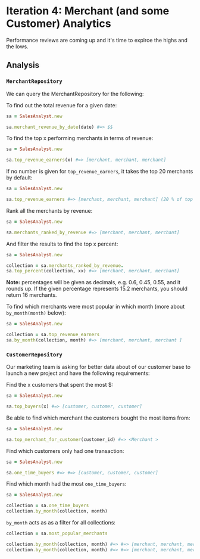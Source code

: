 # Iteration 4: Merchant (and some Customer) Analytics

Performance reviews are coming up and it's time to explroe the highs and the lows.

## Analysis

### `MerchantRepository`

We can query the MerchantRepository for the following:

To find out the total revenue for a given date:

```rb
sa = SalesAnalyst.new

sa.merchant_revenue_by_date(date) #=> $$
```

To find the top x performing merchants in terms of revenue:  

```rb
sa = SalesAnalyst.new

sa.top_revenue_earners(x) #=> [merchant, merchant, merchant]
```

If no number is given for `top_revenue_earners`, it takes the top 20 merchants by default:

```rb
sa = SalesAnalyst.new

sa.top_revenue_earners #=> [merchant, merchant, merchant] (20 % of top merchants by revenue)
```

Rank all the merchants by revenue:

```rb
sa = SalesAnalyst.new

sa.merchants_ranked_by_revenue #=> [merchant, merchant, merchant]
```

And filter the results to find the top x percent:

```rb
sa = SalesAnalyst.new

collection = sa.merchants_ranked_by_revenue.
sa.top_percent(collection, xx) #=> [merchant, merchant, merchant]
```

**Note:** percentages will be given as decimals, e.g. 0.6, 0.45, 0.55, and it rounds up. If the given percentage represents 15.2 merchants, you should return 16 merchants.

To find which merchants were most popular in which month (more about `by_month(month)` below):

```rb
sa = SalesAnalyst.new

collection = sa.top_revenue_earners
sa.by_month(collection, month) #=> [merchant, merchant, merchant ]
```

### `CustomerRepository`

Our marketing team is asking for better data about of our customer base to launch a new project and have the following requirements:

Find the x customers that spent the most $:

```rb
sa = SalesAnalyst.new

sa.top_buyers(x) #=> [customer, customer, customer]
```

Be able to find which merchant the customers bought the most items from:

```rb
sa = SalesAnalyst.new

sa.top_merchant_for_customer(customer_id) #=> <Merchant >
```

Find which customers only had one transaction:

```rb
sa = SalesAnalyst.new

sa.one_time_buyers #=> #=> [customer, customer, customer]
```

Find which month had the most `one_time_buyers`:

```rb
sa = SalesAnalyst.new

collection = sa.one_time_buyers
collection.by_month(collection, month)
```

`by_month` acts as as a filter for all collections:  

```rb
collection = sa.most_popular_merchants

collection.by_month(collection, month) #=> #=> [merchant, merchant, merchant]
collection.by_month(collection, month) #=> #=> [merchant, merchant, merchant]
```
